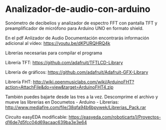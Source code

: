 # Analizador-de-audio-con-arduino
Sonómetro de decibelios y analizador de espectro FFT con pantalla  TFT y preamplificador de micrófono para Arduino UNO en formato shield.

En el pdf Anlizador de Audio Documentación encontrarás información adicional al vídeo: https://youtu.be/dKPURQHRQ4k


Librerías necesarias para compilar el programa

Librería TFT: https://github.com/adafruit/TFTLCD-Library

Librería de gráficos: https://github.com/adafruit/Adafruit-GFX-Library

Librería FHT: http://wiki.openmusiclabs.com/wiki/ArduinoFHT?action=AttachFile&do=view&target=ArduinoFHT4.zip

También puedes bajarte desde las tres a la vez. Descomprime el archivo y mueve las librerías en Documetos - Arduino - Librerias:
http://www.mediafire.com/file/38qfa94b6bpywek/Librerias_Pack.rar


Circuito easyEDA modificable: https://easyeda.com/roboticarts1/Proyectos-d16de7d5fcc04d69acaac639ba3e3e64
